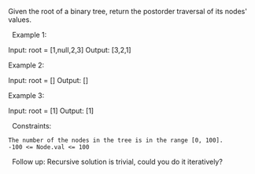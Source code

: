Given the root of a binary tree, return the postorder traversal of its nodes' values.

 
Example 1:

Input: root = [1,null,2,3]
Output: [3,2,1]


Example 2:

Input: root = []
Output: []


Example 3:

Input: root = [1]
Output: [1]


 
Constraints:


	The number of the nodes in the tree is in the range [0, 100].
	-100 <= Node.val <= 100


 
Follow up: Recursive solution is trivial, could you do it iteratively?